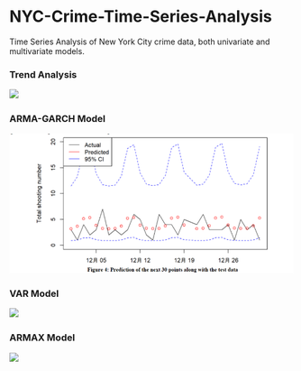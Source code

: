 # NYC-Crime-Time-Series-Analysis
Time Series Analysis of New York City crime data, both univariate and multivariate models.

### Trend Analysis
<img src="ttps://github.com/PsyDak-Meng/Time-Series-Analysis/blob/main/NYC_Crime_TimeSeriesAnalysis/Code/Trend.png">

### ARMA-GARCH Model
<img src="https://github.com/PsyDak-Meng/Time-Series-Analysis/blob/main/NYC_Crime_TimeSeriesAnalysis/Code/ARMA-GARCH.png">

### VAR Model
<img src="ttps://github.com/PsyDak-Meng/Time-Series-Analysis/blob/main/NYC_Crime_TimeSeriesAnalysis/Code/VAR.png">

### ARMAX Model
<img src="ttps://github.com/PsyDak-Meng/Time-Series-Analysis/blob/main/NYC_Crime_TimeSeriesAnalysis/Code/ARMAX.png">
